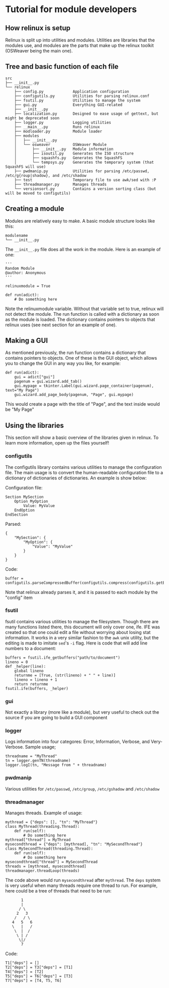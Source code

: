 Tutorial for module developers
==============================

## How relinux is setup ##
Relinux is split up into utilities and modules. Utilities are libraries that the modules use, and modules are
the parts that make up the relinux toolkit (OSWeaver being the main one).

## Tree and basic function of each file ##

	src
	├── __init__.py
	└── relinux
	    ├── config.py             Application configuration
	    ├── configutils.py        Utilities for parsing relinux.conf
	    ├── fsutil.py             Utilities to manage the system
	    ├── gui.py                Everything GUI-related
	    ├── __init__.py
	    ├── localization.py       Designed to ease usage of gettext, but might be deprecated soon
	    ├── logger.py             Logging utilities
	    ├── __main__.py           Runs relinux
	    ├── modloader.py          Module loader
	    ├── modules
	    │   ├── __init__.py
	    │   └── osweaver          OSWeaver Module
	    │       ├── __init__.py   Module information
	    │       ├── isoutil.py    Generates the ISO structure
	    │       ├── squashfs.py   Generates the SquashFS
	    │       └── tempsys.py    Generates the temporary system (that SquashFS will use)
	    ├── pwdmanip.py           Utilities for parsing /etc/passwd, /etc/g{roup|shadow}, and /etc/shadow
	    ├── test                  Temporary file to use awk/sed with :P
	    ├── threadmanager.py      Manages threads
	    └── versionsort.py        Contains a version sorting class (but will be moved to configutils)

## Creating a module ##
Modules are relatively easy to make. A basic module structure looks like this:

	modulename
	└── __init__.py

The `__init__.py` file does all the work in the module. Here is an example of one:

	'''
	Random Module
	@author: Anonymous
	'''
	
	relinuxmodule = True
	
	def run(adict):
		# Do something here

Note the relinuxmodule variable. Without that variable set to true, relinux will not detect the module.
The run function is called with a dictionary as soon as the module is loaded. The dictionary contains
pointers to objects that relinux uses (see next section for an example of one). 

## Making a GUI ##
As mentioned previously, the run function contains a dictionary that contains pointers to objects.
One of these is the GUI object, which allows you to change the GUI in any way you like, for example:

	def run(adict):
		gui = adict["gui"]
		pagenum = gui.wizard.add_tab()
		gui.mypage = tkinter.Label(gui.wizard.page_container(pagenum), text="My Page")
		gui.wizard.add_page_body(pagenum, "Page", gui.mypage)

This would create a page with the title of "Page", and the text inside would be "My Page"

## Using the libraries ##
This section will show a basic overview of the libraries given in relinux. To learn more information,
open up the files yourself!

### configutils ###
The configutils library contains various utilities to manage the configuration file.
The main usage is to convert the human-readable configuration file to a dictionary of dictionaries of
dictionaries. An example is show below:

Configuration file:

	Section MySection
		Option MyOption
			Value: MyValue
		EndOption
	EndSection

Parsed:

	{
		"MySection": {
			"MyOption": {
				"Value": "MyValue"
			}
		}
	}

Code:

	buffer = configutils.parseCompressedBuffer(configutils.compress(configutils.getBuffer(open(file))))

Note that relinux already parses it, and it is passed to each module by the "config" item

### fsutil ###
fsutil contains various utilities to manage the filesystem. Though there are many functions listed there,
this document will only cover one, ife.
IFE was created so that one could edit a file without worrying about losing stat information. It works in a
very similar fashion to the `awk` unix utility, but the editing is made to imitate `sed`'s `-i` flag.
Here is code that will add line numbers to a document:

	buffers = fsutil.ife_getbuffers("path/to/document")
	lineno = 0
	def _helper(line):
		global lineno
		returnme = [True, (str(lineno) + " " + line)]
		lineno = lineno + 1
		return returnme
	fsutil.ife(buffers, _helper)

### gui ###
Not exactly a library (more like a module), but very useful to check out the source if you are going to
build a GUI component

### logger ###
Logs information into four categores: Error, Information, Verbose, and Very-Verbose.
Sample usage;

	threadname = "MyThread"
	tn = logger.genTN(threadname)
	logger.logI(tn, "Message from " + threadname)

### pwdmanip ###
Various utilities for `/etc/passwd`, `/etc/group`, `/etc/gshadow` and `/etc/shadow`

### threadmanager ###
Manages threads. Example of usage:

	mythread = {"deps": [], "tn": "MyThread"}
	class MyThread(threading.Thread):
		def run(self):
			# Do something here
	mythread["thread"] = MyThread
	mysecondthread = {"deps": [mythread], "tn": "MySecondThread"}
	class MySecondThread(threading.Thread):
		def run(self):
			# Do something here
	mysecondthread["thread"] = MySecondThread
	threads = [mythread, mysecondthread]
	threadmanager.threadLoop(threads)

The code above would run `mysecondthread` after `mythread`. The `deps` system is very useful when many
threads require one thread to run. For example, here could be a tree of threads that need to be run:

		   1
		   |
		  / \
	     2   3
	    /   / \
	   4   5   6
	   \   |   /
	    \  |  /
	     \ | /
	      \|/  
	       7

Code:

	T1["deps"] = []
	T2["deps"] = T3["deps"] = [T1]
	T4["deps"] = [T2]
	T5["deps"] = T6["deps"] = [T3]
	T7["deps"] = [T4, T5, T6]
